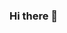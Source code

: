 ### Hi there 👋

<!--
**Sahil-Gupta582/Sahil-Gupta582** is a ✨ _special_ ✨ repository because its `README.md` (this file) appears on your GitHub profile.

![Sahil Gupta (@Sahil-Gupta582)'s GITHUB stats](https://github-readme-stats.vercel.app/api?username=Sahil-Gupta582&count_private=true&show_icons=true)
